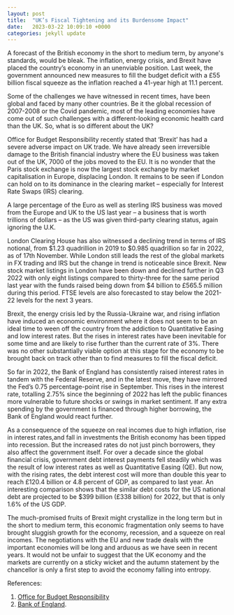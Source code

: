 ```yaml
---
layout: post
title:  "UK’s Fiscal Tightening and its Burdensome Impact"
date:   2023-03-22 10:09:10 +0000
categories: jekyll update
---
```

A forecast of the British economy in the short to medium term, by anyone's standards, would be bleak. The inflation, energy crisis, and Brexit have placed the country’s economy in an unenviable position. Last week, the government announced new measures to fill the budget deficit with a £55 billion fiscal squeeze as the inflation reached a 41-year high at 11.1 percent.

Some of the challenges we have witnessed in recent times, have been global and faced by many other countries. Be it the global recession of 2007-2008 or the Covid pandemic, most of the leading economies have come out of such challenges with a different-looking economic health card than the UK. So, what is so different about the UK? 
 
Office for Budget Responsibility recently stated that ‘Brexit’ has had a severe adverse impact on UK trade. We have already seen irreversible damage to the British financial industry where the EU business was taken out of the UK, 7000 of the jobs moved to the EU. It is no wonder that the Paris stock exchange is now the largest stock exchange by market capitalisation in Europe, displacing London. It remains to be seen if London can hold on to its dominance in the clearing market – especially for Interest Rate Swaps (IRS) clearing.

A large percentage of the Euro as well as sterling IRS business was moved from the Europe and UK to the US last year – a business that is worth trillions of dollars – as the US was given third-party clearing status, again ignoring the U.K.
 
London Clearing House has also witnessed a declining trend in terms of IRS notional, from $1.23 quadrillion in 2019 to $0.985 quadrillion so far in 2022, as of 17th November. While London still leads the rest of the global markets in FX trading and IRS but the change in trend is noticeable since Brexit. New stock market listings in London have been down and declined further in Q3 2022 with only eight listings compared to thirty-three for the same period last year with the funds raised being down from $4 billion to £565.5 million during this period. FTSE levels are also forecasted to stay below the 2021-22 levels for the next 3 years.
 
Brexit, the energy crisis led by the Russia-Ukraine war, and rising inflation have induced an economic environment where it does not seem to be an ideal time to ween off the country from the addiction to Quantitative Easing and low interest rates. But the rises in interest rates have been inevitable for some time and are likely to rise further than the current rate of 3%. There was no other substantially viable option at this stage for the economy to be brought back on track other than to find measures to fill the fiscal deficit. 
 
So far in 2022, the Bank of England has consistently raised interest rates in tandem with the Federal Reserve, and in the latest move, they have mirrored the Fed’s 0.75 percentage-point rise in September. This rises in the interest rate, totalling 2.75% since the beginning of 2022 has left the public finances more vulnerable to future shocks or swings in market sentiment. If any extra spending by the government is financed through higher borrowing, the Bank of England would react further.
 
As a consequence of the squeeze on real incomes due to high inflation, rise in interest rates,and fall in investments the British economy has been tipped into recession. But the increased rates do not just pinch borrowers, they also affect the government itself. For over a decade since the global financial crisis, government debt interest payments fell steadily which was the result of low interest rates as well as Quantitative Easing (QE). But now, with the rising rates, the debt interest cost will more than double this year to reach £120.4 billion or 4.8 percent of GDP, as compared to last year. An interesting comparison shows that the similar debt costs for the US national debt are projected to be $399 billion (£338 billion) for 2022, but that is only 1.6% of the US GDP.

The much-promised fruits of Brexit might crystallize in the long term but in the short to medium term, this economic fragmentation only seems to have brought sluggish growth for the economy, recession, and a squeeze on real incomes. The negotiations with the EU and new trade deals with the important economies will be long and arduous as we have seen in recent years. It would not be unfair to suggest that the UK economy and the markets are currently on a sticky wicket and the autumn statement by the chancellor is only a first step to avoid the economy falling into entropy.


References:
1. [Office for Budget Responsibility][Office-for-Budget-Responsibility] 
2. [Bank of England][boe]. 

[Office-for-Budget-Responsibility]: https://obr.uk
[boe]:   https://www.bankofengland.co.uk

